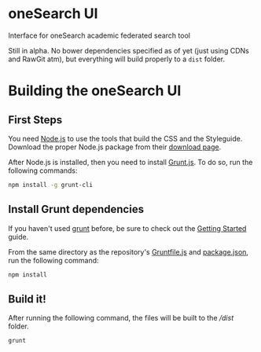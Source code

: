 oneSearch UI
============

Interface for oneSearch academic federated search tool

Still in alpha. No bower dependencies specified as of yet (just using CDNs and RawGit atm), but everything will build properly to a `dist` folder.

# Building the oneSearch UI

## First Steps

You need [Node.js](http://nodejs.org/) to use the tools that build the CSS and the Styleguide. Download the proper Node.js package from their [download page](http://nodejs.org/download/).

After Node.js is installed, then you need to install [Grunt.js](http://gruntjs.com/getting-started).
To do so, run the following commands:

```bash
npm install -g grunt-cli
```

## Install Grunt dependencies
If you haven't used [grunt](http://gruntjs.com) before, be sure to check out the [Getting Started](http://gruntjs.com/getting-started) guide.

From the same directory as the repository's [Gruntfile.js](http://gruntjs.com/getting-started#the-gruntfile) and [package.json](http://gruntjs.com/getting-started#package.json), run the following command:

```bash
npm install
```

## Build it!

After running the following command, the files will be built to the _/dist_ folder.

```bash
grunt
```
